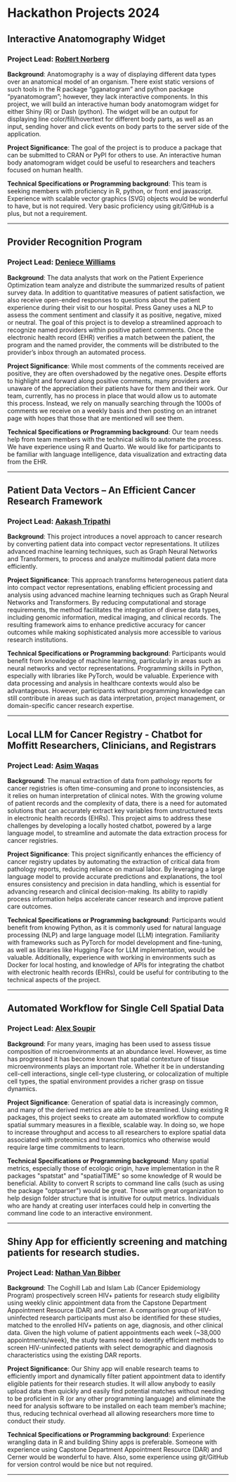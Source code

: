 # Hackathon Projects 2024

## Interactive Anatomography Widget

### Project Lead: [Robert Norberg](Robert.Norberg@moffitt.org)

**Background**: 
Anatomography is a way of displaying different data types over an anatomical
model of an organism. There exist static versions of such tools in the R package
“gganatogram” and python package “pyanatomogram”; however, they lack interactive
components. In this project, we will build an interactive human body anatomogram
widget for either Shiny (R) or Dash (python). The widget will be an output for
displaying line color/fill/hovertext for different body parts, as well as an
input, sending hover and click events on body parts to the server side of the
application.
 
**Project Significance**: 
The goal of the project is to produce a package that can be submitted to CRAN or
PyPI for others to use. An interactive human body anatomogram widget could be
useful to researchers and teachers focused on human health.
 
**Technical Specifications or Programming background**: 
This team is seeking members with proficiency in R, python, or front end
javascript. Experience with scalable vector graphics (SVG) objects would be
wonderful to have, but is not required. Very basic proficiency using git/GitHub
is a plus, but not a requirement.

***

## Provider Recognition Program

### Project Lead: [Deniece Williams](Deniece.Williams@moffitt.org)

**Background**: 
The data analysts that work on the Patient Experience Optimization team analyze
and distribute the summarized results of patient survey data.  In addition to
quantitative measures of patient satisfaction, we also receive open-ended
responses to questions about the patient experience during their visit to our
hospital.  Press Ganey uses a NLP to assess the comment sentiment and classify
it as positive, negative, mixed or neutral.  The goal of this project is to
develop a streamlined approach to recognize named providers within  positive
patient comments. Once the electronic health record (EHR) verifies a match
between the patient, the program and the named provider, the comments will be
distributed to the provider’s inbox through an automated process.
 
**Project Significance**: 
While most comments of the comments received are positive, they are often
overshadowed by the negative ones.  Despite efforts to highlight and forward
along positive comments, many providers are unaware of the appreciation their
patients have for them and their work.  Our team, currently, has no process in
place that would allow us to automate this process.  Instead, we rely on
manually searching through the 1000s of comments we receive on a weekly basis
and then posting on an intranet page with hopes that those that are mentioned
will see them.
 
**Technical Specifications or Programming background**: 
Our team needs help from team members with the technical skills to automate  the
process.  We have experience using R and Quarto.  We would like for participants
to be familiar with language intelligence, data visualization and extracting
data from the EHR.

***

## Patient Data Vectors – An Efficient Cancer Research Framework

### Project Lead: [Aakash Tripathi](Aakash.Tripathi@Moffitt.org)

**Background**: 
This project introduces a novel approach to cancer research by converting
patient data into compact vector representations. It utilizes advanced machine
learning techniques, such as Graph Neural Networks and Transformers, to process
and analyze multimodal patient data more efficiently.
 
**Project Significance**: 
This approach transforms heterogeneous patient data into compact vector
representations, enabling efficient processing and analysis using advanced
machine learning techniques such as Graph Neural Networks and Transformers. By
reducing computational and storage requirements, the method facilitates the
integration of diverse data types, including genomic information, medical
imaging, and clinical records. The resulting framework aims to enhance
predictive accuracy for cancer outcomes while making sophisticated analysis more
accessible to various research institutions.
 
**Technical Specifications or Programming background**: 
Participants would benefit from knowledge of machine learning, particularly in
areas such as neural networks and vector representations. Programming skills in
Python, especially with libraries like PyTorch, would be valuable. Experience
with data processing and analysis in healthcare contexts would also be
advantageous. However, participants without programming knowledge can still
contribute in areas such as data interpretation, project management, or
domain-specific cancer research expertise.

***

## Local LLM for Cancer Registry - Chatbot for Moffitt Researchers, Clinicians, and Registrars

### Project Lead: [Asim Waqas](Asim.Waqas@moffitt.org)

**Background**: 
The manual extraction of data from pathology reports for cancer registries is
often time-consuming and prone to inconsistencies, as it relies on human
interpretation of clinical notes. With the growing volume of patient records and
the complexity of data, there is a need for automated solutions that can
accurately extract key variables from unstructured texts in electronic health
records (EHRs). This project aims to address these challenges by developing a
locally hosted chatbot, powered by a large language model, to streamline and
automate the data extraction process for cancer registries.
 
**Project Significance**: 
This project significantly enhances the efficiency of cancer registry updates by
automating the extraction of critical data from pathology reports, reducing
reliance on manual labor. By leveraging a large language model to provide
accurate predictions and explanations, the tool ensures consistency and
precision in data handling, which is essential for advancing research and
clinical decision-making. Its ability to rapidly process information helps
accelerate cancer research and improve patient care outcomes.
 
**Technical Specifications or Programming background**: 
Participants would benefit from knowing Python, as it is commonly used for
natural language processing (NLP) and large language model (LLM) integration.
Familiarity with frameworks such as PyTorch for model development and
fine-tuning, as well as libraries like Hugging Face for LLM implementation,
would be valuable. Additionally, experience with working in environments such as
Docker for local hosting, and knowledge of APIs for integrating the chatbot with
electronic health records (EHRs), could be useful for contributing to the
technical aspects of the project.

***

## Automated Workflow for Single Cell Spatial Data

### Project Lead: [Alex Soupir](Alex.Soupir@moffitt.org)

**Background**: 
For many years, imaging has been used to assess tissue composition of
microenvironments at an abundance level. However, as time has progressed it has
become known that spatial contexture of tissue microenvironments plays an
important role. Whether it be in understanding cell-cell interactions, single
cell-type clustering, or colocalization of multiple cell types, the spatial
environment provides a richer grasp on tissue dynamics.
 
**Project Significance**: 
Generation of spatial data is increasingly common, and many of the derived
metrics are able to be streamlined. Using existing R packages, this project
seeks to create am automated workflow to compute spatial summary measures in a
flexible, scalable way. In doing so, we hope to increase throughput and access
to all researchers to explore spatial data associated with proteomics and
transcriptomics who otherwise would require large time commitments to learn.
 
**Technical Specifications or Programming background**: 
Many spatial metrics, especially those of ecologic origin, have implementation
in the R packages "spatstat" and "spatialTIME" so some knowledge of R would be
beneficial. Ability to convert R scripts to command line calls (such as using
the package "optparser") would be great. Those with great organization to help
design folder structure that is intuitive for output metrics. Individuals who
are handy at creating user interfaces could help in converting the command line
code to an interactive environment.

***

## Shiny App for efficiently screening and matching patients for research studies.

### Project Lead: [Nathan Van Bibber](Nathan.VanBibber@moffitt.org)

**Background**: 
The Coghill Lab and Islam Lab (Cancer Epidemiology Program) prospectively screen
HIV+ patients for research study eligibility using weekly clinic appointment
data from the Capstone Department Appointment Resource (DAR) and Cerner. A
comparison group of HIV-uninfected research participants must also be identified
for these studies, matched to the enrolled HIV+ patients on age, diagnosis, and
other clinical data. Given the high volume of patient appointments each week
(~38,000 appointments/week), the study teams need to identify efficient methods
to screen HIV-uninfected patients with select demographic and diagnosis
characteristics using the existing DAR reports.
 
**Project Significance**: 
Our Shiny app will enable research teams to efficiently import and dynamically
filter patient appointment data to identify eligible patients for their research
studies. It will allow anybody to easily upload data then quickly and easily
find potential matches without needing to be proficient in R (or any other
programming language) and eliminate the need for analysis software to be
installed on each team member’s machine; thus, reducing technical overhead all
allowing researchers more time to conduct their study.
 
**Technical Specifications or Programming background**: 
Experience wrangling data in R and building Shiny apps is preferable. Someone
with experience using Capstone Department Appointment Resource (DAR) and Cerner
would be wonderful to have. Also, some experience using git/GitHub for version
control would be nice but not required.

***
